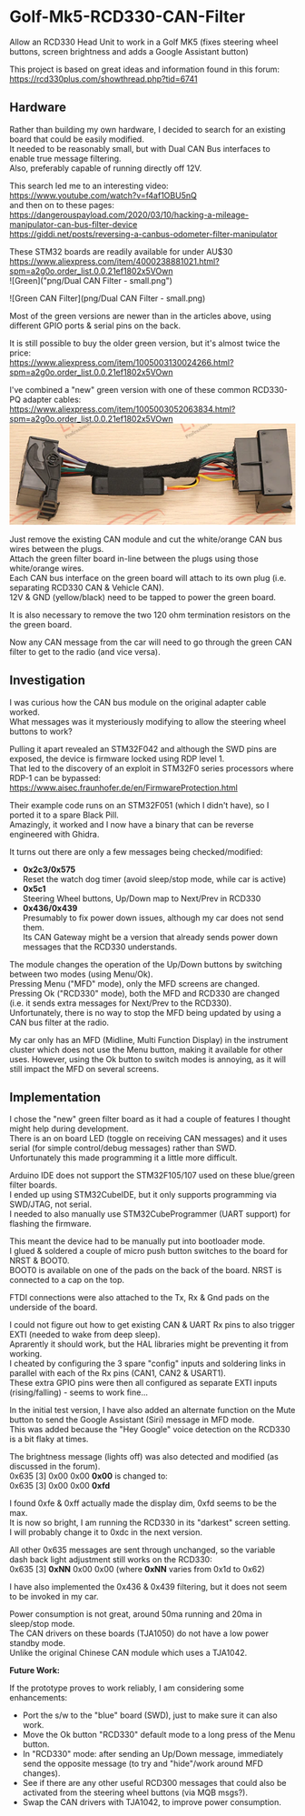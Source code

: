 # Golf-Mk5-RCD330-CAN-Filter
Allow an RCD330 Head Unit to work in a Golf MK5 (fixes steering wheel buttons, screen brightness and adds a Google Assistant button)

This project is based on great ideas and information found in this forum:<BR>
https://rcd330plus.com/showthread.php?tid=6741

## Hardware

Rather than building my own hardware, I decided to search for an existing board that could be easily modified.<BR>
It needed to be reasonably small, but with Dual CAN Bus interfaces to enable true message filtering.<BR>
Also, preferably capable of running directly off 12V.

This search led me to an interesting video:<BR>
 https://www.youtube.com/watch?v=f4af1OBU5nQ<BR>
and then on to these pages:<BR>
 https://dangerouspayload.com/2020/03/10/hacking-a-mileage-manipulator-can-bus-filter-device<BR>
 https://giddi.net/posts/reversing-a-canbus-odometer-filter-manipulator

These STM32 boards are readily available for under AU$30<BR>
  https://www.aliexpress.com/item/4000238881021.html?spm=a2g0o.order_list.0.0.21ef1802x5VOwn<BR>
![Green]("png/Dual CAN Filter - small.png")
	
![Green CAN Filter](png/Dual CAN Filter - small.png)

	
Most of the green versions are newer than in the articles above, using different GPIO ports & serial pins on the back.

It is still possible to buy the older green version, but it's almost twice the price:<BR>
  https://www.aliexpress.com/item/1005003130024266.html?spm=a2g0o.order_list.0.0.21ef1802x5VOwn

I've combined a "new" green version with one of these common RCD330-PQ adapter cables:<BR>
  https://www.aliexpress.com/item/1005003052063834.html?spm=a2g0o.order_list.0.0.21ef1802x5VOwn
<IMG SRC="png/RCD330 CAN Adapter-small.png">
	

	
Just remove the existing CAN module and cut the white/orange CAN bus wires between the plugs.<BR>
Attach the green filter board in-line between the plugs using those white/orange wires.<BR>
Each CAN bus interface on the green board will attach to its own plug (i.e. separating RCD330 CAN & Vehicle CAN).<BR>
12V & GND (yellow/black) need to be tapped to power the green board.<BR>

It is also necessary to remove the two 120 ohm termination resistors on the the green board.

Now any CAN message from the car will need to go through the green CAN filter to get to the radio (and vice versa).


## Investigation

I was curious how the CAN bus module on the original adapter cable worked.<BR>
What messages was it mysteriously modifying to allow the steering wheel buttons to work?

Pulling it apart revealed an STM32F042 and although the SWD pins are exposed, the device is firmware locked using RDP level 1.<BR>
That led to the discovery of an exploit in STM32F0 series processors where RDP-1 can be bypassed:<BR>
https://www.aisec.fraunhofer.de/en/FirmwareProtection.html

Their example code runs on an STM32F051 (which I didn't have), so I ported it to a spare Black Pill.<BR>
Amazingly, it worked and I now have a binary that can be reverse engineered with Ghidra.

It turns out there are only a few messages being checked/modified:<BR>
* <B>0x2c3/0x575</B><BR>Reset the watch dog timer (avoid sleep/stop mode, while car is active)<BR>
* <B>0x5c1</B><BR>Steering Wheel buttons, Up/Down map to Next/Prev in RCD330<BR>
* <B>0x436/0x439</B><BR>Presumably to fix power down issues, although my car does not send them.<BR>
Its CAN Gateway might be a version that already sends power down messages that the RCD330 understands.

The module changes the operation of the Up/Down buttons by switching between two modes (using Menu/Ok).<BR>
Pressing Menu ("MFD" mode), only the MFD screens are changed.<BR>
Pressing Ok ("RCD330" mode), both the MFD and RCD330 are changed (i.e. it sends extra messages for Next/Prev to the RCD330).<BR>
Unfortunately, there is no way to stop the MFD being updated by using a CAN bus filter at the radio.

My car only has an MFD (Midline, Multi Function Display) in the instrument cluster which does not use the Menu button, making it available for other uses.  However, using the Ok button to switch modes is annoying, as it will still impact the MFD on several screens.<BR>


## Implementation

I chose the "new" green filter board as it had a couple of features I thought might help during development.<BR>
There is an on board LED (toggle on receiving CAN messages) and it uses serial (for simple control/debug messages) rather than SWD.<BR>
Unfortunately this made programming it a little more difficult.<BR>

Arduino IDE does not support the STM32F105/107 used on these blue/green filter boards.<BR>
I ended up using STM32CubeIDE, but it only supports programming via SWD/JTAG, not serial.<BR>
I needed to also manually use STM32CubeProgrammer (UART support) for flashing the firmware.<BR>

This meant the device had to be manually put into bootloader mode.<BR>
I glued & soldered a couple of micro push button switches to the board for NRST & BOOT0.<BR>
BOOT0 is available on one of the pads on the back of the board.  NRST is connected to a cap on the top. 

FTDI connections were also attached to the Tx, Rx & Gnd pads on the underside of the board.<BR>

I could not figure out how to get existing CAN & UART Rx pins to also trigger EXTI (needed to wake from deep sleep).<BR>
Aprarently it should work, but the HAL libraries might be preventing it from working.<BR>
I cheated by configuring the 3 spare "config" inputs and soldering links in parallel with each of the Rx pins (CAN1, CAN2 & USART1).<BR>
These extra GPIO pins were then all configured as separate EXTI inputs (rising/falling) - seems to work fine...

In the initial test version, I have also added an alternate function on the Mute button to send the Google Assistant (Siri) message in MFD mode.<BR>
This was added because the "Hey Google" voice detection on the RCD330 is a bit flaky at times.

The brightness message (lights off) was also detected and modified (as discussed in the forum).<BR>
0x635 [3] 0x00 0x00 <B>0x00</B> is changed to:<BR>
0x635 [3] 0x00 0x00 <B>0xfd</B><BR>

I found 0xfe & 0xff actually made the display dim, 0xfd seems to be the max.<BR>
It is now so bright, I am running the RCD330 in its "darkest" screen setting.<BR>
I will probably change it to 0xdc in the next version.

All other 0x635 messages are sent through unchanged, so the variable dash back light adjustment still works on the RCD330:<BR>
0x635 [3] <B>0xNN</B> 0x00 0x00 (where <B>0xNN</B> varies from 0x1d to 0x62)<BR>

I have also implemented the 0x436 & 0x439 filtering, but it does not seem to be invoked in my car.

Power consumption is not great, around 50ma running and 20ma in sleep/stop mode.<BR>
The CAN drivers on these boards (TJA1050) do not have a low power standby mode.<BR>
Unlike the original Chinese CAN module which uses a TJA1042.

**Future Work:**

If the prototype proves to work reliably, I am considering some enhancements:

* Port the s/w to the "blue" board (SWD), just to make sure it can also work.
* Move the Ok button "RCD330" default mode to a long press of the Menu button.
* In "RCD330" mode: after sending an Up/Down message, immediately send the opposite message (to try and "hide"/work around MFD changes).
* See if there are any other useful RCD300 messages that could also be activated from the steering wheel buttons (via MQB msgs?).
* Swap the CAN drivers with TJA1042, to improve power consumption.
